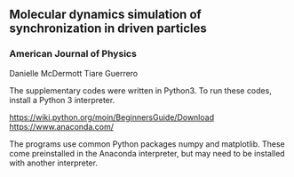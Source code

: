 
## Molecular dynamics simulation of synchronization in driven particles
### American Journal of Physics

Danielle McDermott
Tiare Guerrero

The supplementary codes were written in Python3.  To run these codes, install a Python 3 interpreter.

https://wiki.python.org/moin/BeginnersGuide/Download
https://www.anaconda.com/

The programs use common Python packages numpy and matplotlib.  These come preinstalled in the Anaconda interpreter, but may need to be installed with another interpreter.  